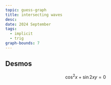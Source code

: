 ```yaml
---
topic: guess-graph
title: intersecting waves
desc: 
date: 2024 September
tags:
  - implicit
  - trig
graph-bounds: 7
---
```



## Desmos
```math
\cos^{2}x+\sin2xy=0
```
